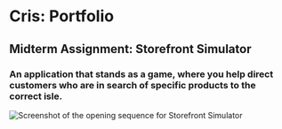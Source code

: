 # Cris: Portfolio

## Midterm Assignment: Storefront Simulator
### An application that stands as a game, where you help direct customers who are in search of specific products to the correct isle.

![Screenshot of the opening sequence for Storefront Simulator](https://cris0511port.io/assets/images/Storefront-Intro.png)
